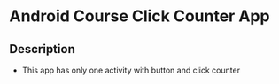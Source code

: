 # Android Course Click Counter App

## Description
- This app has only one activity with button and click counter
